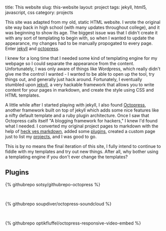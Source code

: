 title: This website
slug: this-website
layout: project
tags: jekyll, html5, javascript, css
category: projects


This site was adapted from my old, static HTML website.
I wrote the original site way back in high school (with many updates throughout
college), and it was beginning to show its age.  The biggest issue was that I
didn't create it with any sort of templating to begin with, so when I wanted to
update the appearance, my changes had to be manually propogated to every page.
Enter [jekyll](http://jekyllrb.com/) and [octopress](http://octopress.org).

<!--more-->

I knew for a long time that I needed some kind of templating engine for my
webpage so I could separate the appearance from the content. Unfortunately, I
was only aware of things like Wordpress, which really didn't give me the control I
wanted - I wanted to be able to open up the tool, try things out, and generally
just hack around. Fortunately, I eventually stumbled upon
[jekyll](http://jekyllrb.com/), a very hackable framework that allows you to
write content for your pages in markdown, and create the style using CSS and
HTML templates.

A little while after I started playing with jekyll, I also found
[Octopress](http://octopress.org), another framework built on top of jekyll
which adds some nice features like a nifty default template and a ruby plugin
architecture.  Once I saw that Octopress calls itself "A blogging framework for
hackers," I knew I'd found what I needed. I converted my original project pages
to markdown with the help of [heck yes markdown](http://heckyesmarkdown), added
some [plugins](#plugins), created a custom page just to list my
[projects]({filename}/projects), and I was good to go.

This is by no means the final iteration of this site, I fully intend to continue
to fiddle with my templates and try out new things. After all, why bother using
a templating engine if you don't ever change the templates?

<a name="plugins"></a>
Plugins
-------
{% githubrepo sotsy/githubrepo-octopress %}

<br/>

{% githubrepo soupdiver/octopress-soundcloud %}

<br/>

{% githubrepo optikfluffel/octopress-responsive-video-embed %}
